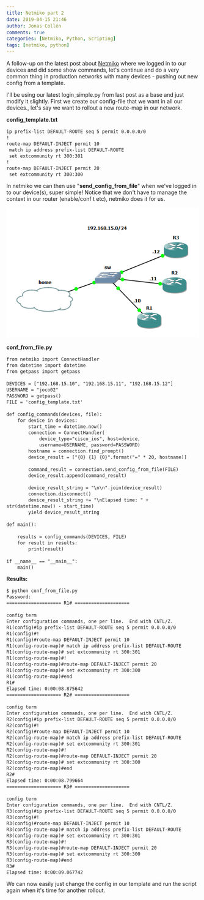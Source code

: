 ```yaml
---
title: Netmiko part 2
date: 2019-04-15 21:46
author: Jonas Collén
comments: true
categories: [Netmiko, Python, Scripting]
tags: [netmiko, python]
---
```

A follow-up on the latest post about [Netmiko](https://github.com/ktbyers/netmiko) where we logged in to our devices and did some show commands, let's continue and do a very common thing in production networks with many devices - pushing out new config from a template.

I'll be using our latest login\_simple.py from last post as a base and just modify it slightly. First we create our config-file that we want in all our devices., let's say we want to rollout a new route-map in our network.

**config\_template.txt**

    ip prefix-list DEFAULT-ROUTE seq 5 permit 0.0.0.0/0
    !
    route-map DEFAULT-INJECT permit 10
     match ip address prefix-list DEFAULT-ROUTE
     set extcommunity rt 300:301
    !
    route-map DEFAULT-INJECT permit 20
     set extcommunity rt 300:300

In netmiko we can then use "**send\_config\_from\_file**" when we've logged in to our device(s), super simple! Notice that we don't have to manage the context in our router (enable/conf t etc), netmiko does it for us.

![](/assets/images/2019/04/netmiko.png)

**conf\_from\_file.py**

    from netmiko import ConnectHandler
    from datetime import datetime
    from getpass import getpass
    
    DEVICES = ["192.168.15.10", "192.168.15.11", "192.168.15.12"]
    USERNAME = "joco02"
    PASSWORD = getpass()
    FILE = 'config_template.txt'
    
    def config_commands(devices, file):
        for device in devices:
            start_time = datetime.now()
            connection = ConnectHandler(
                device_type="cisco_ios", host=device,
                username=USERNAME, password=PASSWORD)
            hostname = connection.find_prompt()
            device_result = ["{0} {1} {0}".format("=" * 20, hostname)]
    
            command_result = connection.send_config_from_file(FILE)
            device_result.append(command_result)
    
            device_result_string = "\n\n".join(device_result)
            connection.disconnect()
            device_result_string += "\nElapsed time: " + str(datetime.now() - start_time)
            yield device_result_string
    
    def main():
    
        results = config_commands(DEVICES, FILE)
        for result in results:
            print(result)
    
    if __name__ == "__main__":
        main()

**Results:**

    $ python conf_from_file.py
    Password:
    ==================== R1# ====================
    
    config term
    Enter configuration commands, one per line.  End with CNTL/Z.
    R1(config)#ip prefix-list DEFAULT-ROUTE seq 5 permit 0.0.0.0/0
    R1(config)#!
    R1(config)#route-map DEFAULT-INJECT permit 10
    R1(config-route-map)# match ip address prefix-list DEFAULT-ROUTE
    R1(config-route-map)# set extcommunity rt 300:301
    R1(config-route-map)#!
    R1(config-route-map)#route-map DEFAULT-INJECT permit 20
    R1(config-route-map)# set extcommunity rt 300:300
    R1(config-route-map)#end
    R1#
    Elapsed time: 0:00:08.875642
    ==================== R2# ====================
    
    config term
    Enter configuration commands, one per line.  End with CNTL/Z.
    R2(config)#ip prefix-list DEFAULT-ROUTE seq 5 permit 0.0.0.0/0
    R2(config)#!
    R2(config)#route-map DEFAULT-INJECT permit 10
    R2(config-route-map)# match ip address prefix-list DEFAULT-ROUTE
    R2(config-route-map)# set extcommunity rt 300:301
    R2(config-route-map)#!
    R2(config-route-map)#route-map DEFAULT-INJECT permit 20
    R2(config-route-map)# set extcommunity rt 300:300
    R2(config-route-map)#end
    R2#
    Elapsed time: 0:00:08.799664
    ==================== R3# ====================
    
    config term
    Enter configuration commands, one per line.  End with CNTL/Z.
    R3(config)#ip prefix-list DEFAULT-ROUTE seq 5 permit 0.0.0.0/0
    R3(config)#!
    R3(config)#route-map DEFAULT-INJECT permit 10
    R3(config-route-map)# match ip address prefix-list DEFAULT-ROUTE
    R3(config-route-map)# set extcommunity rt 300:301
    R3(config-route-map)#!
    R3(config-route-map)#route-map DEFAULT-INJECT permit 20
    R3(config-route-map)# set extcommunity rt 300:300
    R3(config-route-map)#end
    R3#
    Elapsed time: 0:00:09.067742
    

We can now easily just change the config in our template and run the script again when it's time for another rollout.